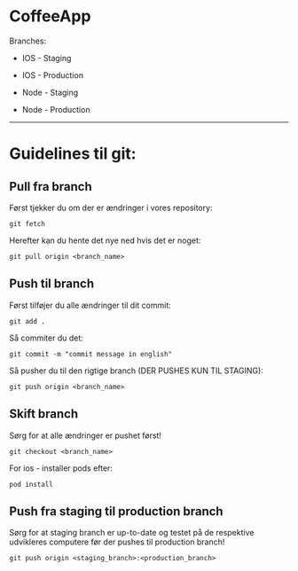 # CoffeeApp

Branches:
- IOS - Staging
- IOS - Production

- Node - Staging
- Node - Production
---

# Guidelines til git:
Pull fra branch
---
Først tjekker du om der er ændringer i vores repository:

`git fetch`



Herefter kan du hente det nye ned hvis det er noget:

`git pull origin <branch_name>`

Push til branch
---
Først tilføjer du alle ændringer til dit commit:

`git add .`

Så commiter du det:

`git commit -m "commit message in english"`

Så pusher du til den rigtige branch (DER PUSHES KUN TIL STAGING):

`git push origin <branch_name>`

Skift branch
---
Sørg for at alle ændringer er pushet først!

`git checkout <branch_name>`

For ios - installer pods efter:

`pod install`

Push fra staging til production branch
---
Sørg for at staging branch er up-to-date og testet på de respektive udvikleres computere før der pushes til production branch!

`git push origin <staging_branch>:<production_branch>`


